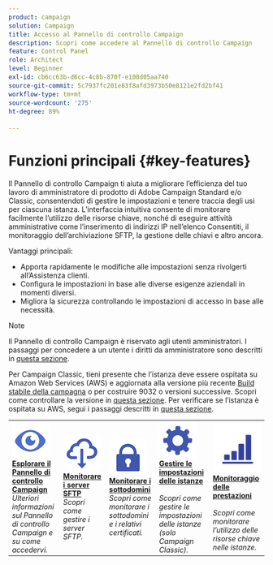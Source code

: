 ```yaml
---
product: campaign
solution: Campaign
title: Accesso al Pannello di controllo Campaign
description: Scopri come accedere al Pannello di controllo Campaign
feature: Control Panel
role: Architect
level: Beginner
exl-id: cb6cc63b-d6cc-4c8b-870f-e108d05aa740
source-git-commit: 5c7937fc201e83f8afd3973b50e8121e2fd2bf41
workflow-type: tm+mt
source-wordcount: '275'
ht-degree: 89%

---
```


# Funzioni principali {#key-features}

Il Pannello di controllo Campaign ti aiuta a migliorare l’efficienza del tuo lavoro di amministratore di prodotto di Adobe Campaign Standard e/o Classic, consentendoti di gestire le impostazioni e tenere traccia degli usi per ciascuna istanza. L’interfaccia intuitiva consente di monitorare facilmente l’utilizzo delle risorse chiave, nonché di eseguire attività amministrative come l’inserimento di indirizzi IP nell’elenco Consentiti, il monitoraggio dell’archiviazione SFTP, la gestione delle chiavi e altro ancora.

Vantaggi principali:

* Apporta rapidamente le modifiche alle impostazioni senza rivolgerti all’Assistenza clienti.
* Configura le impostazioni in base alle diverse esigenze aziendali in momenti diversi.
* Migliora la sicurezza controllando le impostazioni di accesso in base alle necessità.

>[!NOTE]
>
>Il Pannello di controllo Campaign è riservato agli utenti amministratori. I passaggi per concedere a un utente i diritti da amministratore sono descritti in [questa sezione](managing-permissions.md).
>
>Per Campaign Classic, tieni presente che l’istanza deve essere ospitata su Amazon Web Services (AWS) e aggiornata alla versione più recente [Build stabile della campagna](https://experienceleague.adobe.com/docs/campaign-classic/using/release-notes/rn-overview.html?lang=it#rn-statuses) o per costruire 9032 o versioni successive. Scopri come controllare la versione in [questa sezione](https://experienceleague.adobe.com/docs/campaign-classic/using/getting-started/starting-with-adobe-campaign/launching-adobe-campaign.html?lang=it#getting-your-campaign-version). Per verificare se l’istanza è ospitata su AWS, segui i passaggi descritti in [questa sezione](../../faq.md#hosted-aws).

<table style="table-layout:fixed">
<tr>
    <td>
        <a href="../../discover/using/accessing-control-panel.md"><img alt="condizioni" src="assets/do-not-localize/discover.png"/></a>
        <div><a href="../../discover/using/accessing-control-panel.md"><strong>Esplorare il Pannello di controllo Campaign</strong></a></div>
        <em>Ulteriori informazioni sul Pannello di controllo Campaign e su come accedervi.</em>
    </td>
    <td>
        <a href="../../sftp/using/about-sftp-management.md"><img alt="condizioni" src="assets/do-not-localize/sftp.png"/></a>
        <div><a href="../../sftp/using/about-sftp-management.md"><strong>Monitorare i server SFTP</strong></a></div>
        <em>Scopri come gestire i server SFTP.</em>
    </td>
    <td>
        <a href="../../subdomains-certificates/using/subdomains-branding.md"><img alt="condizioni" src="assets/do-not-localize/subdomains.png"/></a>
        <div><a href="../../subdomains-certificates/using/subdomains-branding.md"><strong>Monitorare i sottodomini</strong></a></div>
        <em>Scopri come monitorare i sottodomini e i relativi certificati.</em>
    </td>
    <td>
        <a href="../../instances-settings/using/ip-allow-listing-instance-access.md"><img alt="condizioni" src="assets/do-not-localize/instance_settings.png"/></a>
        <div><a href="../../instances-settings/using/ip-allow-listing-instance-access.md"><strong>Gestire le impostazioni delle istanze</strong></a></div>
        <br/><em>Scopri come gestire le impostazioni delle istanze (solo Campaign Classic).</em>
    </td>
    <td>
        <a href="../../performance-monitoring/using/about-performance-monitoring.md"><img alt="condizioni" src="assets/do-not-localize/monitoring-performance.png"/></a>
        <div><a href="../../performance-monitoring/using/about-performance-monitoring.md"><strong>Monitoraggio delle prestazioni</strong></a></div>
        <br/><em>Scopri come monitorare l’utilizzo delle risorse chiave nelle istanze.</em>
    </td>
</tr>
</table>
